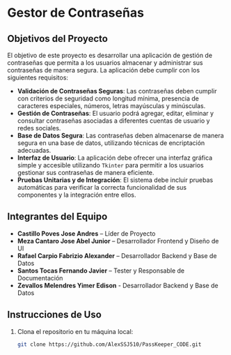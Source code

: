 # Gestor de Contraseñas

## Objetivos del Proyecto

El objetivo de este proyecto es desarrollar una aplicación de gestión de contraseñas que permita a los usuarios almacenar y administrar sus contraseñas de manera segura. La aplicación debe cumplir con los siguientes requisitos:

- **Validación de Contraseñas Seguras**: Las contraseñas deben cumplir con criterios de seguridad como longitud mínima, presencia de caracteres especiales, números, letras mayúsculas y minúsculas.
- **Gestión de Contraseñas**: El usuario podrá agregar, editar, eliminar y consultar contraseñas asociadas a diferentes cuentas de usuario y redes sociales.
- **Base de Datos Segura**: Las contraseñas deben almacenarse de manera segura en una base de datos, utilizando técnicas de encriptación adecuadas.
- **Interfaz de Usuario**: La aplicación debe ofrecer una interfaz gráfica simple y accesible utilizando `Tkinter` para permitir a los usuarios gestionar sus contraseñas de manera eficiente.
- **Pruebas Unitarias y de Integración**: El sistema debe incluir pruebas automáticas para verificar la correcta funcionalidad de sus componentes y la integración entre ellos.

## Integrantes del Equipo

- **Castillo Poves Jose Andres** – Líder de Proyecto
- **Meza Cantaro Jose Abel Junior** – Desarrollador Frontend y Diseño de UI
- **Rafael Carpio Fabrizio Alexander** – Desarrollador Backend y Base de Datos
- **Santos Tocas Fernando Javier** – Tester y Responsable de Documentación
- **Zevallos Melendres Yimer Edison** - Desarrollador Backend y Base de Datos

## Instrucciones de Uso

1. Clona el repositorio en tu máquina local:
   ```bash
   git clone https://github.com/AlexSSJ510/PassKeeper_CODE.git
